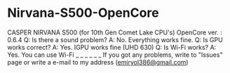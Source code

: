 # Nirvana-S500-OpenCore
CASPER NIRVANA S500 (for 10th Gen Comet Lake CPU's) 
OpenCore ver. : 0.6.4
Q: Is there a sound problem? A: No. Everything works fine.
Q: Is GPU works correct? A: Yes. IGPU works fine (UHD 630)
Q: Is Wi-Fi works? A: Yes. You can use Wi-Fi
_
_
_
_
_
_
If you got any problems, write to "Issues" page or write a e-mail to my address (emiryol386@gmail.com)
